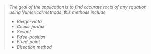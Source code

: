 > _The goal of the application is to find accurate roots of any equation using Numerical methods, this methods include_
>* _Bierge-vieta_
>* _Gauss-jordan_
>* _Secant_
>* _False-position_
>* _Fixed-point_
>* _Bisection method_
